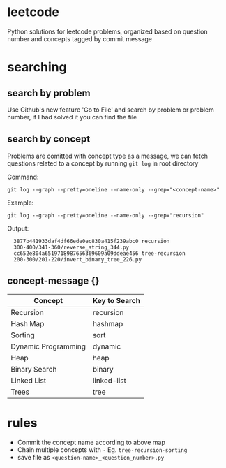 # leetcode
Python solutions for leetcode problems, organized based on question number and concepts tagged by commit message

# searching

## search by problem 
Use Github's new feature 'Go to File' and search by problem or problem number, if I had solved it you can find the file

## search by concept 
Problems are comitted with concept type as a message, we can fetch questions related to a concept by running ```git log``` 
in root directory <br />

Command: <br />
```
git log --graph --pretty=oneline --name-only --grep="<concept-name>"
```
Example: <br />
```
git log --graph --pretty=oneline --name-only --grep="recursion"
```
Output: 

```
  3877b441933daf4df66ede0ec830a415f239abc0 recursion
  300-400/341-360/reverse_string_344.py
  cc652e804a6519718987656369609a09ddeae456 tree-recursion
  200-300/201-220/invert_binary_tree_226.py
  ```

## concept-message {}
|Concept|Key to Search|
|---|---|
|Recursion|recursion|
|Hash Map|hashmap|
|Sorting|sort|
|Dynamic Programming|dynamic| 
|Heap|heap|
|Binary Search|binary|
|Linked List|linked-list|
|Trees|tree|



# rules
* Commit the concept name according to above map
* Chain multiple concepts with ```-``` Eg. ```tree-recursion-sorting```
* save file as ```<question-name>_<question_number>.py```
